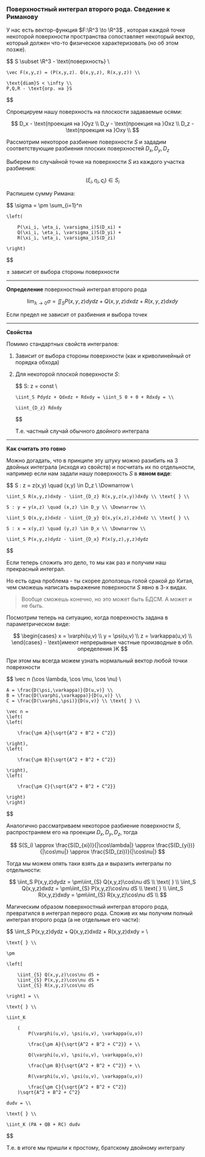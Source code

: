 ### Поверхностный интеграл второго рода. Сведение к Риманову

У нас есть вектор-функция $F:\R^3 \to \R^3$ , которая каждой точке некоторой поверхности пространства сопоставляет некоторый вектор, который должен что-то физическое характеризовать (но об этом позже).

$$
    S \subset \R^3 - \text{поверхность} \\

    \vec F(x,y,z) = (P(x,y,z). Q(x,y,z), R(x,y,z)) \\

    \text{diam}S < \infty \\
    P,Q,R - \text{огр. на }S
$$

Спроецируем нашу поверхность на плоскости задаваемые осями:

$$
    D_x - \text{проекция на }Oyz \\
    D_y - \text{проекция на }Oxz \\
    D_z - \text{проекция на }Oxy \\
$$

Рассмотрим некоторое разбиение поверхности $S$ и зададим соответствующие разбиения плоских поверхностей $D_x,D_y,D_z$

Выберем по случайной точке на поверхности $S$ из каждого участка разбиения:

$$
    (\xi_i, \eta_i, \varsigma_i) \in S_i
$$

Распишем сумму Римана:

$$
    \sigma = \pm \sum_{i=1}^n

    \left(

        P(\xi_i, \eta_i, \varsigma_i)S(D_xi) +
        Q(\xi_i, \eta_i, \varsigma_i)S(D_yi) +
        R(\xi_i, \eta_i, \varsigma_i)S(D_zi)

    \right)
$$

$\pm$ зависит от выбора стороны поверхности

---

**Определение** поверхностный интеграл второго рода

$$
    \lim_{\lambda \to 0}\sigma = \iint_S P(x,y,z)dydz + Q(x,y,z)dxdz + R(x,y,z)dxdy
$$

Если предел не зависит от разбиения и выбора точек

---

**Свойства**

Помимо стандартных свойств интегралов:

1. Зависит от выбора стороны поверхности (как и криволинейный от порядка обхода)
2. Для некоторой плоской поверхности $S$:

   $$
       S: z = const \\

       \iint_S Pdydz + Qdxdz + Rdxdy = \iint_S 0 + 0 + Rdxdy = \\

       \iint_{D_z} Rdxdy
   $$

   Т.е. частный случай обычного двойного интеграла

---

**Как считать это говно**

Можно догадать, что в принципе эту штуку можно разибить на 3 двойных интеграла (исходя из свойств) и посчитать их по отдельности, например если нам задали нашу поверхность $S$ в **явном виде**:

$$
    S : z = z(x,y) \quad (x,y) \in D_z \\ \Downarrow \\

    \iint_S R(x,y,z)dxdy - \iint_{D_z} R(x,y,z(x,y))dxdy \\ \text{ } \\

    S : y = y(x,z) \quad (x,z) \in D_y \\ \Downarrow \\

    \iint_S Q(x,y,z)dxdz - \iint_{D_y} Q(x,y(x,z),z)dxdz \\ \text{ } \\

    S : x = x(y,z) \quad (y,z) \in D_x \\ \Downarrow \\

    \iint_S P(x,y,z)dydz - \iint_{D_x} P(x(y,z),y,z)dydz
$$

Если теперь сложить это дело, то мы как раз и получим наш прекрасный интеграл.

Но есть одна проблема - ты скорее доползешь голой сракой до Китая, чем сможешь написать выражение поверхности $S$ явно в 3-х видах.

> Вообще сможешь конечно, но это может быть БДСМ. А может и не быть.

Посмотрим теперь на ситуацию, когда поврехность задана в параметрическом виде:

$$
    \begin{cases}
        x = \varphi(u,v) \\
        y = \psi(u,v) \\
        z = \varkappa(u,v) \\
    \end{cases} - \text{имеют непрерывные частные производные в обл. определения }K
$$

При этом мы всегда можем узнать нормальный вектор любой точки поврехности

$$
    \vec n (\cos \lambda, \cos \mu, \cos \nu) \\

    A = \frac{D(\psi,\varkappa)}{D(u,v)} \\
    B = \frac{D(\varphi,\varkappa)}{D(u,v)} \\
    C = \frac{D(\varphi,\psi)}{D(u,v)} \\ \text{ } \\

    \vec n =
    \left(
    \left(

        \frac{\pm A}{\sqrt{A^2 + B^2 + C^2}}

    \right),
    \left(

        \frac{\pm B}{\sqrt{A^2 + B^2 + C^2}}

    \right),
    \left(

        \frac{\pm C}{\sqrt{A^2 + B^2 + C^2}}

    \right)
    \right)
$$

Аналогично рассматриваем некоторое разбиение поверхности $S$, распространяем его на проекции $D_x, D_y, D_z$, тогда

$$
    S(S_i)
    \approx \frac{S(D_{xi})}{|\cos\lambda|}
    \approx \frac{S(D_{yi})}{|\cos\mu|}
    \approx \frac{S(D_{zi})}{|\cos\nu|}
$$

Тогда мы можем опять таки взять да и выразить интегралы по отдельности:

$$
    \iint_S P(x,y,z)dydz = \pm\iint_{S} Q(x,y,z)\cos\nu dS \\ \text{ } \\
    \iint_S Q(x,y,z)dxdz = \pm\iint_{S} P(x,y,z)\cos\nu dS \\ \text{ } \\
    \iint_S R(x,y,z)dxdy = \pm\iint_{S} R(x,y,z)\cos\nu dS \\
$$

Магическим образом поверхностный интеграл второго рода, превратился в интеграл первого рода. Сложив их мы получим полный интеграл второго рода (а не отдельные его части):

$$
    \iint_S P(x,y,z)dydz + Q(x,y,z)dxdz + R(x,y,z)dxdy = \\

    \text{ } \\

    \pm

    \left[

        \iint_{S} Q(x,y,z)\cos\nu dS +
        \iint_{S} P(x,y,z)\cos\nu dS +
        \iint_{S} R(x,y,z)\cos\nu dS

    \right] = \\

    \text{ } \\

    \iint_K

        (
            P(\varphi(u,v), \psi(u,v), \varkappa(u,v))

            \frac{\pm A}{\sqrt{A^2 + B^2 + C^2}} + \\

            Q(\varphi(u,v), \psi(u,v), \varkappa(u,v))

            \frac{\pm B}{\sqrt{A^2 + B^2 + C^2}} + \\

            R(\varphi(u,v), \psi(u,v), \varkappa(u,v))

            \frac{\pm C}{\sqrt{A^2 + B^2 + C^2}}
        )\sqrt{A^2 + B^2 + C^2}

    dudv = \\

    \text{ } \\

    \iint_K (PA + QB + RC) dudv
$$

Т.е. в итоге мы пришли к простому, братскому двойному интегралу
